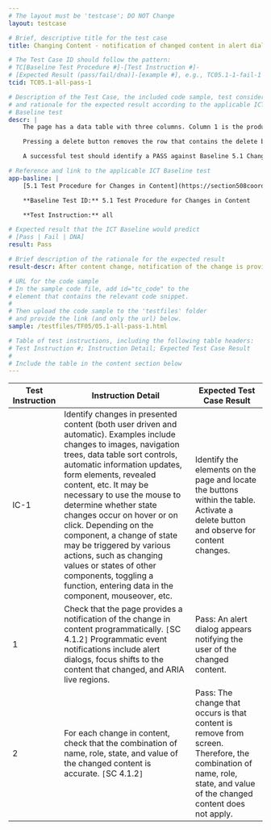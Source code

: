 ```yaml
---
# The layout must be 'testcase'; DO NOT Change
layout: testcase

# Brief, descriptive title for the test case
title: Changing Content - notification of changed content in alert dialog

# The Test Case ID should follow the pattern:
# TC[Baseline Test Procedure #]-[Test Instruction #]-
# [Expected Result (pass/fail/dna)]-[example #], e.g., TC05.1-1-fail-1
tcid: TC05.1-all-pass-1

# Description of the Test Case, the included code sample, test considerations,
# and rationale for the expected result according to the applicable ICT
# Baseline test
descr: | 
    The page has a data table with three columns. Column 1 is the product name, column 2 is the stock count, column three contains delete buttons.

    Pressing a delete button removes the row that contains the delete button and its associated data. After the row is removed from screen, an alert notification appears telling the user which row was deleted.

    A successful test should identify a PASS against Baseline 5.1 Changing Content.

# Reference and link to the applicable ICT Baseline test
app-basline: | 
    [5.1 Test Procedure for Changes in Content](https://section508coordinators.github.io/ICTTestingBaseline/05Changing.html#51-test-procedure-for-changes-in-content)

    **Baseline Test ID:** 5.1 Test Procedure for Changes in Content

    **Test Instruction:** all

# Expected result that the ICT Baseline would predict
# [Pass | Fail | DNA]
result: Pass

# Brief description of the rationale for the expected result
result-descr: After content change, notification of the change is provided by an alert dialog

# URL for the code sample
# In the sample code file, add id="tc_code" to the
# element that contains the relevant code snippet.
#
# Then upload the code sample to the 'testfiles' folder
# and provide the link (and only the url) below.
sample: /testfiles/TF05/05.1-all-pass-1.html

# Table of test instructions, including the following table headers:
# Test Instruction #; Instruction Detail; Expected Test Case Result
#
# Include the table in the content section below
---
```

| Test Instruction | Instruction Detail | Expected Test Case Result |
|------------------|--------------------|---------------------------|
| IC-1 | Identify changes in presented content (both user driven and automatic). Examples include changes to images, navigation trees, data table sort controls, automatic information updates, form elements, revealed content, etc. It may be necessary to use the mouse to determine whether state changes occur on hover or on click. Depending on the component, a change of state may be triggered by various actions, such as changing values or states of other components, toggling a function, entering data in the component, mouseover, etc. | Identify the elements on the page and locate the buttons within the table. Activate a delete button and observe for content changes. |
| 1 | Check that the page provides a notification of the change in content programmatically. `[`SC 4.1.2`]` Programmatic event notifications include alert dialogs, focus shifts to the content that changed, and ARIA live regions. | Pass: An alert dialog appears notifying the user of the changed content. |
| 2 | For each change in content, check that the combination of name, role, state, and value of the changed content is accurate. `[`SC 4.1.2`]` | Pass: The change that occurs is that content is remove from screen. Therefore, the combination of name, role, state, and value of the changed content does not apply. |
